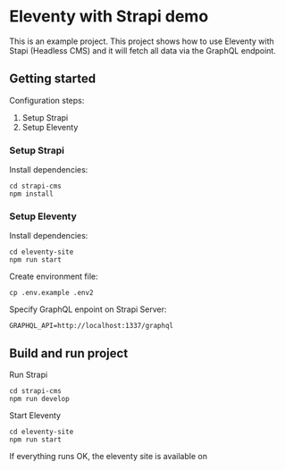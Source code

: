 # Eleventy with Strapi demo 

This is an example project. This project shows how to use Eleventy with Stapi (Headless CMS) and it will fetch all data via the GraphQL endpoint. 

## Getting started

Configuration steps:
1. Setup Strapi
2. Setup Eleventy

### Setup Strapi

Install dependencies:

```
cd strapi-cms
npm install
```

### Setup Eleventy

Install dependencies:

```
cd eleventy-site
npm run start
```

Create environment file:
```
cp .env.example .env2
```

Specify GraphQL enpoint on Strapi Server:
```
GRAPHQL_API=http://localhost:1337/graphql
```

## Build and run project

Run Strapi
```
cd strapi-cms
npm run develop
```

Start Eleventy

```
cd eleventy-site
npm run start
```

If everything runs OK, the eleventy site is available on 